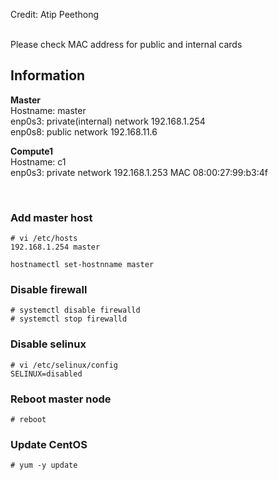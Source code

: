 Credit: Atip Peethong

<br>
Please check MAC address for public and internal cards

## Information

**Master**\
Hostname: master\
enp0s3: private(internal) network 192.168.1.254\
enp0s8: public network 192.168.11.6

**Compute1**\
Hostname: c1\
enp0s3: private network 192.168.1.253 MAC 08:00:27:99:b3:4f

<br>

### Add master host
```
# vi /etc/hosts
192.168.1.254 master
```

```
hostnamectl set-hostnname master
```

### Disable firewall
```
# systemctl disable firewalld
# systemctl stop firewalld
```

### Disable selinux
```
# vi /etc/selinux/config
SELINUX=disabled
```

### Reboot master node 
```
# reboot
```

### Update CentOS
```
# yum -y update
```
